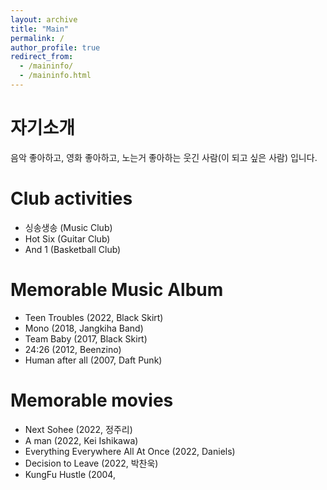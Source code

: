 ```yaml
---
layout: archive
title: "Main"
permalink: /
author_profile: true
redirect_from: 
  - /maininfo/
  - /maininfo.html
---
```


자기소개
======
음악 좋아하고, 영화 좋아하고, 노는거 좋아하는
웃긴 사람(이 되고 싶은 사람) 입니다.


Club activities
======
* 싱송생송 (Music Club)
* Hot Six (Guitar Club)
* And 1 (Basketball Club)

Memorable Music Album
======
* Teen Troubles (2022, Black Skirt)
* Mono (2018, Jangkiha Band)
* Team Baby (2017, Black Skirt)
* 24:26 (2012, Beenzino)
* Human after all (2007, Daft Punk)

Memorable movies
======
* Next Sohee (2022, 정주리)
* A man (2022, Kei Ishikawa)
* Everything Everywhere All At Once (2022, Daniels)
* Decision to Leave (2022, 박찬욱)
* KungFu Hustle (2004, 
